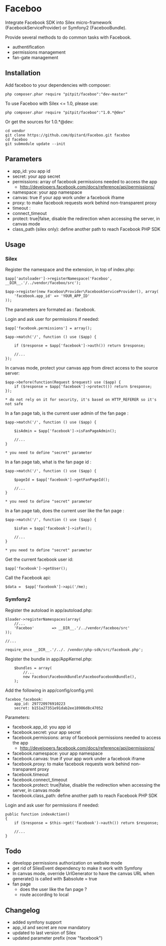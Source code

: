 Faceboo
=======

Integrate Facebook SDK into Silex micro-framework (FacebookServiceProvider) or Symfony2 (FacebooBundle).

Provide several methods to do common tasks with Facebook.
* authentification
* permissions management
* fan-gate management


Installation
------------

Add faceboo to your dependencies with composer:

    php composer.phar require "pitpit/faceboo":"dev-master"

To use Faceboo with Silex <= 1.0, please use:

    php composer.phar require "pitpit/faceboo":"1.0.*@dev"

Or get the sources for 1.0.*@dev:

    cd vendor
    git clone https://github.com/dpitard/Faceboo.git faceboo
    cd faceboo
    git submodule update --init

Parameters
----------

* app_id: you app id
* secret: your app secret
* permissions: array of facebook permissions needed to access the app
    * http://developers.facebook.com/docs/reference/api/permissions/
* namespace: your app namespace
* canvas: true if your app work under a facebook iframe
* proxy: to make facebook requests work behind non-transparent proxy
* timeout :
* connect_timeout
* protect: true|false, disable the redirection when accessing the server, in canvas mode
* class_path (silex only): define another path to reach Facebook PHP SDK

Usage
-----

### Silex

Register the namespace and the extension, in top of index.php:

    $app['autoloader']->registerNamespace('Faceboo', __DIR__.'/../vendor/faceboo/src');

    $app->register(new Faceboo\Provider\FacebookServiceProvider(), array(
        'facebook.app_id' => 'YOUR_APP_ID'
    ));

The parameters are formated as : facebook.<NAME>


Login and ask user for permissions if needed:

    $app['facebook.permissions'] = array();

    $app->match('/', function () use ($app) {

        if ($response = $app['facebook']->auth()) return $response;

        //...
    });

In canvas mode, protect your canvas app from direct access to the source server:

    $app->before(function(Request $request) use ($app) {
        if ($response = $app['facebook']->protect()) return $response;
    });

    * do not rely on it for security, it's based on HTTP_REFERER so it's not safe

In a fan page tab, is the current user admin of the fan page :

    $app->match('/', function () use ($app) {

        $isAdmin = $app['facebook']->isFanPageAdmin();

        //...
    }

    * you need to define "secret" parameter

In a fan page tab, what is the fan page id :

    $app->match('/', function () use ($app) {

        $pageId = $app['facebook']->getFanPageId();

        //...
    }

    * you need to define "secret" parameter

In a fan page tab, does the current user like the fan page :

    $app->match('/', function () use ($app) {

        $isFan = $app['facebook']->isFan();

        //...
    }

    * you need to define "secret" parameter

Get the current facebook user id:

    $app['facebook']->getUser();

Call the Facebook api:

    $data =  $app['facebook']->api('/me);

### Symfony2

Register the autoload in app/autoload.php:

    $loader->registerNamespaces(array(
        //...
        'Faceboo'        => __DIR__.'/../vendor/faceboo/src'
    ));

    //...

    require_once __DIR__.'/../. /vendor/php-sdk/src/facebook.php';

Register the bundle in app/AppKernel.php:

        $bundles = array(
            //...
            new Faceboo\FacebookBundle\FacebooFacebookBundle(),
        );

Add the following in app/config/config.yml:

    faceboo_facebook:
        app_id: 297720976910223
        secret: b151a27351e91dab2ee18986d8c47052

Parameters:

* facebook.app_id: you app id
* facebook.secret: your app secret
* facebook.permissions: array of facebook permissions needed to access the app
    * http://developers.facebook.com/docs/reference/api/permissions/
* facebook.namespace: your app namespace
* facebook.canvas: true if your app work under a facebook iframe
* facebook.proxy: to make facebook requests work behind non-transparent proxy
* facebook.timeout
* facebook.connect_timeout
* facebook.protect: true|false, disable the redirection when accessing the server, in canvas mode
* facebook.class_path: define another path to reach Facebook PHP SDK

Login and ask user for permissions if needed:

    public function indexAction()
    {
        if ($response = $this->get('facebook')->auth()) return $response;

        //...
    }

Todo
----
* developp permissions authorization on website mode
* get rid of SilexEvent dependency to make it work with Symfony
* In canvas mode, override UrlGenerator to have the canvas URL when generate() is called with $absolute = true
* fan page
    * does the user like the fan page ?
    * route according to local

Changelog
---------
* added symfony support
* app_id and secret are now mandatory
* updated to last version of Silex
* updated parameter prefix (now "facebook")
